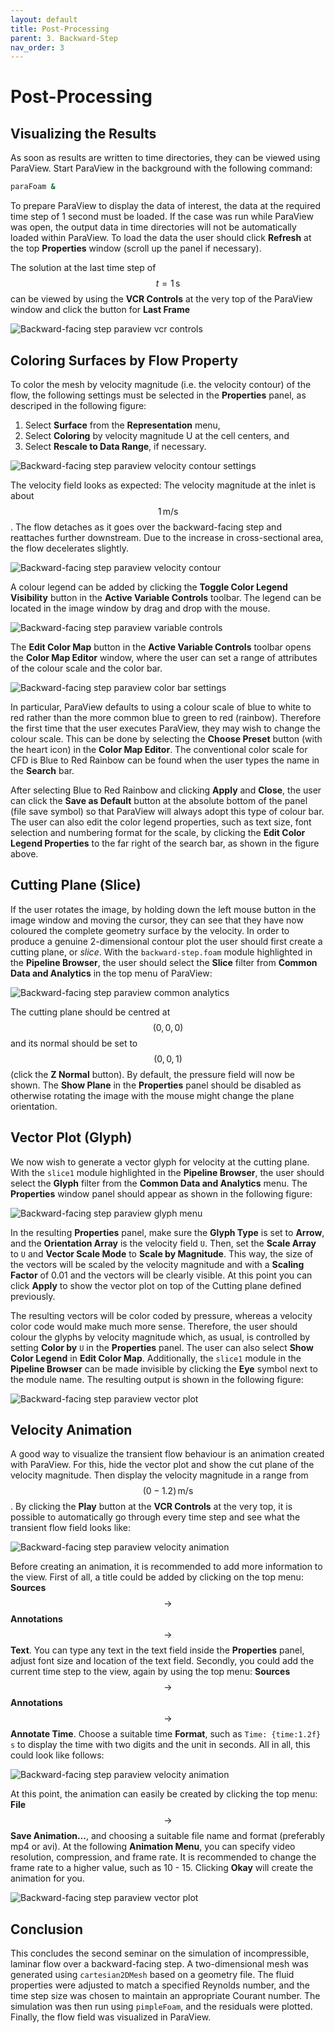 ```yaml
---
layout: default
title: Post-Processing
parent: 3. Backward-Step
nav_order: 3
---
```


# Post-Processing

## Visualizing the Results

As soon as results are written to time directories, they can be viewed using ParaView. Start ParaView in the background with the following command:

```bash
paraFoam &
```
To prepare ParaView to display the data of interest, the data at the required time step of 1 second must be loaded. If the case was run while ParaView was open, the output data in time directories will not be automatically loaded within ParaView. To load the data the user should click **Refresh** at the top **Properties** window (scroll up the panel if necessary).

The solution at the last time step of $$t = 1\,\text{s}$$ can be viewed by using the **VCR Controls** at the very top of the ParaView window and click the button for **Last Frame**

![Backward-facing step paraview vcr controls](figures/paraview-menu-VCR-controls.png)

## Coloring Surfaces by Flow Property

To color the mesh by velocity magnitude (i.e. the velocity contour) of the flow, the following settings must be selected in the **Properties** panel, as descriped in the following figure:
1. Select **Surface** from the **Representation** menu,
2. Select **Coloring** by velocity magnitude U at the cell centers, and
3. Select **Rescale to Data Range**, if necessary.

![Backward-facing step paraview velocity contour settings](figures/paraview-menu-velocity-contour-settings.png)

The velocity field looks as expected: The velocity magnitude at the inlet is about  $$1\,\text{m/s}$$. The flow detaches as it goes over the backward-facing step and reattaches further downstream. Due to the increase in cross-sectional area, the flow decelerates slightly.

![Backward-facing step paraview velocity contour](figures/paraview-results-velocity-contour.png)

A colour legend can be added by clicking the **Toggle Color Legend Visibility** button in the **Active Variable Controls** toolbar. The legend can be located in the image window by drag and drop with the mouse.

![Backward-facing step paraview variable controls](figures/paraview-menu-variable_controls.png)

The **Edit Color Map** button in the **Active Variable Controls** toolbar opens the **Color Map Editor** window, where the user can set a range of attributes of the colour scale and the color bar.

![Backward-facing step paraview color bar settings](figures/paraview-menu-color-bar.png)

In particular, ParaView defaults to using a colour scale of blue to white to red rather than the more common blue to green to red (rainbow). Therefore the first time that the user executes ParaView, they may wish to change the colour scale. This can be done by selecting the **Choose Preset** button (with the heart icon) in the **Color Map Editor**. The conventional color scale for CFD is Blue to Red Rainbow can be found when the user types the name in the **Search** bar.

After selecting Blue to Red Rainbow and clicking **Apply** and **Close**, the user can click the **Save as Default** button at the absolute bottom of the panel (file save symbol) so that ParaView will always adopt this type of colour bar. The user can also edit the color legend properties, such as text size, font selection and numbering format for the scale, by clicking the **Edit Color Legend Properties** to the far right of the search bar, as shown in the figure above.


## Cutting Plane (Slice)

If the user rotates the image, by holding down the left mouse button in the image window and moving the cursor, they can see that they have now coloured the complete geometry surface by the velocity. In order to produce a genuine 2-dimensional contour plot the user should first create a cutting plane, or *slice*. With the `backward-step.foam` module highlighted in the **Pipeline Browser**, the user should select the **Slice** filter from **Common Data and Analytics** in the top menu of ParaView:

![Backward-facing step paraview common analytics](figures/paraview-menu-common_analytics.png)


The cutting plane should be centred at $$(0, 0, 0)$$ and its normal should be set to $$(0, 0, 1)$$ (click the **Z Normal** button). By default, the pressure field will now be shown. The **Show Plane** in the **Properties** panel should be disabled as otherwise rotating the image with the mouse might change the plane orientation.


## Vector Plot (Glyph)

We now wish to generate a vector glyph for velocity at the cutting plane. With the `slice1` module highlighted in the **Pipeline Browser**, the user should select the **Glyph** filter from the **Common Data and Analytics** menu. The **Properties** window panel should appear as shown in the following figure:

![Backward-facing step paraview glyph menu](figures/paraview-menu-glyph.png)


In the resulting **Properties** panel, make sure the **Glyph Type** is set to **Arrow**, and the **Orientation Array** is the velocity field `U`. Then, set the **Scale Array** to `U` and **Vector Scale Mode** to **Scale by Magnitude**. This way, the size of the vectors will be scaled by the velocity magnitude and with a **Scaling Factor** of 0.01 and the vectors will be clearly visible. At this point you can click **Apply** to show the vector plot on top of the Cutting plane defined previously.

The resulting vectors will be color coded by pressure, whereas a velocity color code would make much more sense. Therefore, the user should colour the glyphs by velocity magnitude which, as usual, is controlled by setting **Color by** `U` in the **Properties** panel. The user can also select **Show Color Legend** in **Edit Color Map**. Additionally, the `slice1` module in the **Pipeline Browser** can be made invisible by clicking the **Eye** symbol next to the module name. The resulting output is shown in the following figure:

![Backward-facing step paraview vector plot](figures/paraview-results-glyph-plot.png)


## Velocity Animation

A good way to visualize the transient flow behaviour is an animation created with ParaView. For this, hide the vector plot and show the cut plane of the velocity magnitude. Then display the velocity magnitude in a range from $$(0 - 1.2) \, \text{m/s}$$. By clicking the **Play** button at the **VCR Controls** at the very top, it is possible to automatically go through every time step and see what the transient flow field looks like:

![Backward-facing step paraview velocity animation](figures/paraview-results-animation.gif)

Before creating an animation, it is recommended to add more information to the view. First of all, a title could be added by clicking on the top menu: **Sources** $$\rightarrow$$ **Annotations** $$\rightarrow$$ **Text**. You can type any text in the text field inside the **Properties** panel, adjust font size and location of the text field. Secondly, you could add the current time step to the view, again by using the top menu: **Sources** $$\rightarrow$$ **Annotations** $$\rightarrow$$ **Annotate Time**. Choose a suitable time **Format**, such as `Time: {time:1.2f} s` to display the time with two digits and the unit in seconds. All in all, this could look like follows:

![Backward-facing step paraview velocity animation](figures/paraview-results-velocity-annotation.png)

At this point, the animation can easily be created by clicking the top menu: **File** $$\rightarrow$$ **Save Animation...**, and choosing a suitable file name and format (preferably mp4 or avi). At the following **Animation Menu**, you can specify video resolution, compression, and frame rate. It is recommended to change the frame rate to a higher value, such as 10 - 15. Clicking **Okay** will create the animation for you.

![Backward-facing step paraview vector plot](figures/paraview-menu-animation-panel.png)


## Conclusion


This concludes the second seminar on the simulation of incompressible, laminar flow over a backward-facing step. A two-dimensional mesh was generated using `cartesian2DMesh` based on a geometry file. The fluid properties were adjusted to match a specified Reynolds number, and the time step size was chosen to maintain an appropriate Courant number. The simulation was then run using `pimpleFoam`, and the residuals were plotted. Finally, the flow field was visualized in ParaView.